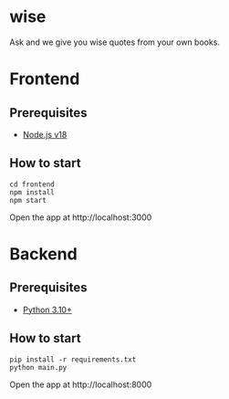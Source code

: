 # wise
Ask and we give you wise quotes from your own books.

# Frontend
## Prerequisites
- [Node.js v18](https://nodejs.org/en/)

## How to start
```
cd frontend
npm install
npm start
```
Open the app at http://localhost:3000

# Backend
## Prerequisites
- [Python 3.10+](https://www.python.org/downloads/)

## How to start
```
pip install -r requirements.txt
python main.py
```
Open the app at http://localhost:8000

